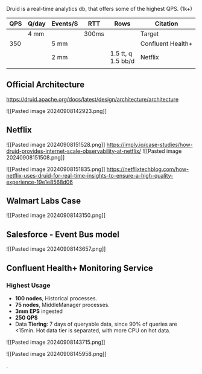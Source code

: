 Druid is a real-time analytics db, that offers some of the highest QPS. (1k+)


| QPS | Q/day | Events/S | RTT   | Rows                  | Citation          |
| --- | ----- | -------- | ----- | --------------------- | ----------------- |
|     | 4 mm  |          | 300ms |                       | Target            |
| 350 |       | 5 mm     |       |                       | Confluent Health+ |
|     |       | 2 mm     |       | 1.5 tt, q<br>1.5 bb/d | Netflix           |
|     |       |          |       |                       |                   |


## Official Architecture
https://druid.apache.org/docs/latest/design/architecture/architecture

![[Pasted image 20240908142923.png]]

## Netflix

![[Pasted image 20240908151528.png]]
https://imply.io/case-studies/how-druid-provides-internet-scale-observability-at-netflix/
![[Pasted image 20240908151508.png]]

![[Pasted image 20240908151835.png]]
https://netflixtechblog.com/how-netflix-uses-druid-for-real-time-insights-to-ensure-a-high-quality-experience-19e1e8568d06

## Walmart Labs Case

![[Pasted image 20240908143150.png]]

## Salesforce - Event Bus model

![[Pasted image 20240908143657.png]]

## Confluent Health+ Monitoring Service

### Highest Usage
- **100 nodes**, Historical processes.
- **75 nodes**, MiddleManager processes.
- **3mm EPS** ingested
- **250 QPS**
- Data **Tiering**: 7 days of queryable data, since 90% of queries are <15min. Hot data tier is separated, with more CPU on hot data.

![[Pasted image 20240908143715.png]]

![[Pasted image 20240908145958.png]]

.